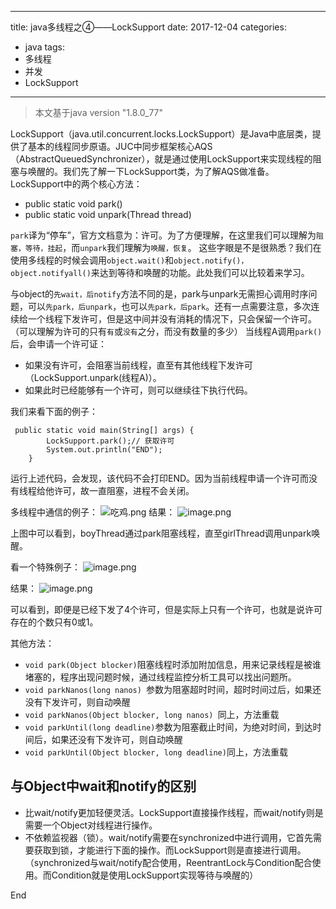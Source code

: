 ----
title: java多线程之④——LockSupport
date: 2017-12-04
categories:
  - java
tags:
  - 多线程
  - 并发
  - LockSupport
  
----

>本文基于java version "1.8.0_77"

LockSupport（java.util.concurrent.locks.LockSupport）是Java中底层类，提供了基本的线程同步原语。JUC中同步框架核心AQS（AbstractQueuedSynchronizer），就是通过使用LockSupport来实现线程的阻塞与唤醒的。我们先了解一下LockSupport类，为了解AQS做准备。
LockSupport中的两个核心方法：
* public static void park()
*  public static void unpark(Thread thread)

`park`译为“停车”，官方文档意为：许可。为了方便理解，在这里我们可以理解为`阻塞，等待，挂起`，而`unpark`我们理解为`唤醒，恢复`。
这些字眼是不是很熟悉？我们在使用多线程的时候会调用`object.wait()`和`object.notify()，object.notifyall()`来达到等待和唤醒的功能。此处我们可以比较着来学习。

与object的`先wait，后notify`方法不同的是，park与unpark无需担心调用时序问题，可以`先park，后unpark`，也可以`先park，后park`。还有一点需要注意，多次连续给一个线程下发许可，但是这中间并没有消耗的情况下，只会保留一个许可。（可以理解为许可的只有`有`或`没有`之分，而没有数量的多少）
 当线程A调用`park()`后，会申请一个许可证：
* 如果没有许可，会阻塞当前线程，直至有其他线程下发许可（LockSupport.unpark(线程A)）。
* 如果此时已经能够有一个许可，则可以继续往下执行代码。


我们来看下面的例子：
```
 public static void main(String[] args) {
        LockSupport.park();// 获取许可
        System.out.println("END");
    }
```
运行上述代码，会发现，该代码不会打印END。因为当前线程申请一个许可而没有线程给他许可，故一直阻塞，进程不会关闭。

多线程中通信的例子：
![吃鸡.png](http://upload-images.jianshu.io/upload_images/1583231-7cd2306d600d00aa.png?imageMogr2/auto-orient/strip%7CimageView2/2/w/800)
结果：
![image.png](http://upload-images.jianshu.io/upload_images/1583231-055c392fc4ade6a3.png?imageMogr2/auto-orient/strip%7CimageView2/2/w/600)

上图中可以看到，boyThread通过park阻塞线程，直至girlThread调用unpark唤醒。

看一个特殊例子：
![image.png](http://upload-images.jianshu.io/upload_images/1583231-8fa78f7a2dbef6c1.png?imageMogr2/auto-orient/strip%7CimageView2/2/w/1240)


结果：
![image.png](http://upload-images.jianshu.io/upload_images/1583231-1405badfb85ce9f3.png?imageMogr2/auto-orient/strip%7CimageView2/2/w/1240)

可以看到，即便是已经下发了4个许可，但是实际上只有一个许可，也就是说许可存在的个数只有0或1。

其他方法：
*  `void park(Object blocker)`阻塞线程时添加附加信息，用来记录线程是被谁堵塞的，程序出现问题时候，通过线程监控分析工具可以找出问题所。
*  `void parkNanos(long nanos) `参数为阻塞超时时间，超时时间过后，如果还没有下发许可，则自动唤醒
* `void parkNanos(Object blocker, long nanos) `同上，方法重载
* `void parkUntil(long deadline)`参数为阻塞截止时间，为绝对时间，到达时间后，如果还没有下发许可，则自动唤醒
* `void parkUntil(Object blocker, long deadline)`同上，方法重载

## 与Object中wait和notify的区别
* 比wait/notify更加轻便灵活。LockSupport直接操作线程，而wait/notify则是需要一个Object对线程进行操作。
* 不依赖监视器（锁）。wait/notify需要在synchronized中进行调用，它首先需要获取到锁，才能进行下面的操作。而LockSupport则是直接进行调用。（synchronized与wait/notify配合使用，ReentrantLock与Condition配合使用。而Condition就是使用LockSupport实现等待与唤醒的）

End









